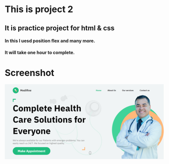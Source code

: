 # This is project 2 
## It is practice project for html & css 
#### In this I uesd position flex and many more.
#### It will take one hour to complete.

# Screenshot 
![](./output.png)